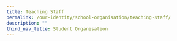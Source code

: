 ```yaml
---
title: Teaching Staff
permalink: /our-identity/school-organisation/teaching-staff/
description: ""
third_nav_title: Student Organisation
---
```

